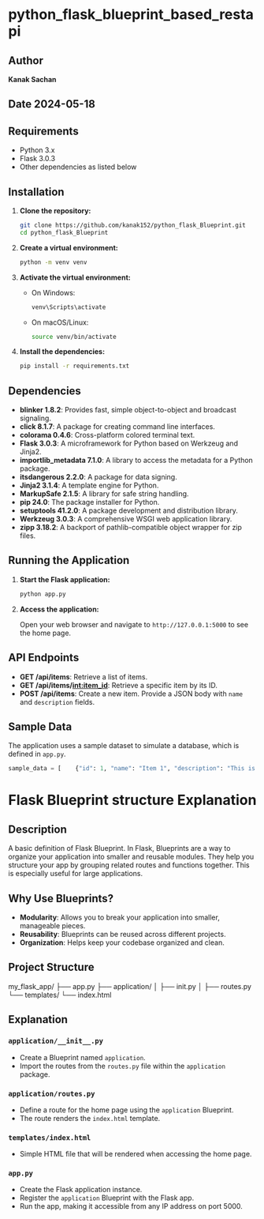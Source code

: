 # python_flask_blueprint_based_restapi

## Author

**Kanak Sachan**

## Date 2024-05-18

## Requirements

- Python 3.x
- Flask 3.0.3
- Other dependencies as listed below

## Installation

1. **Clone the repository:**

   ```sh
   git clone https://github.com/kanak152/python_flask_Blueprint.git
   cd python_flask_Blueprint
   ```

2. **Create a virtual environment:**

   ```sh
   python -m venv venv
   ```

3. **Activate the virtual environment:**

   - On Windows:

     ```sh
     venv\Scripts\activate
     ```

   - On macOS/Linux:

     ```sh
     source venv/bin/activate
     ```

4. **Install the dependencies:**

   ```sh
   pip install -r requirements.txt
   ```

## Dependencies

- **blinker 1.8.2**: Provides fast, simple object-to-object and broadcast signaling.
- **click 8.1.7**: A package for creating command line interfaces.
- **colorama 0.4.6**: Cross-platform colored terminal text.
- **Flask 3.0.3**: A microframework for Python based on Werkzeug and Jinja2.
- **importlib_metadata 7.1.0**: A library to access the metadata for a Python package.
- **itsdangerous 2.2.0**: A package for data signing.
- **Jinja2 3.1.4**: A template engine for Python.
- **MarkupSafe 2.1.5**: A library for safe string handling.
- **pip 24.0**: The package installer for Python.
- **setuptools 41.2.0**: A package development and distribution library.
- **Werkzeug 3.0.3**: A comprehensive WSGI web application library.
- **zipp 3.18.2**: A backport of pathlib-compatible object wrapper for zip files.

## Running the Application

1. **Start the Flask application:**

   ```sh
   python app.py
   ```

2. **Access the application:**

   Open your web browser and navigate to `http://127.0.0.1:5000` to see the home page.

## API Endpoints

- **GET /api/items**: Retrieve a list of items.
- **GET /api/items/<int:item_id>**: Retrieve a specific item by its ID.
- **POST /api/items**: Create a new item. Provide a JSON body with `name` and `description` fields.

## Sample Data

The application uses a sample dataset to simulate a database, which is defined in `app.py`.

```python
sample_data = [    {"id": 1, "name": "Item 1", "description": "This is item 1"},    {"id": 2, "name": "Item 2", "description": "This is item 2"},    {"id": 3, "name": "Item 3", "description": "This is item 3"},]

```

# Flask Blueprint structure Explanation

## Description

A basic definition of Flask Blueprint. In Flask, Blueprints are a way to organize your application into smaller and reusable modules. They help you structure your app by grouping related routes and functions together. This is especially useful for large applications.

## Why Use Blueprints?

- **Modularity**: Allows you to break your application into smaller, manageable pieces.
- **Reusability**: Blueprints can be reused across different projects.
- **Organization**: Helps keep your codebase organized and clean.

## Project Structure

my_flask_app/
├── app.py
├── application/
│ ├── init.py
│ ├── routes.py
└── templates/
└── index.html

## Explanation

### `application/__init__.py`

- Create a Blueprint named `application`.
- Import the routes from the `routes.py` file within the `application` package.

### `application/routes.py`

- Define a route for the home page using the `application` Blueprint.
- The route renders the `index.html` template.

### `templates/index.html`

- Simple HTML file that will be rendered when accessing the home page.

### `app.py`

- Create the Flask application instance.
- Register the `application` Blueprint with the Flask app.
- Run the app, making it accessible from any IP address on port 5000.

